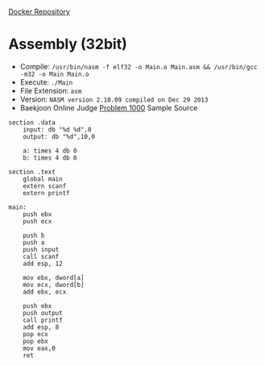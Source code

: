 [Docker Repository](https://registry.hub.docker.com/u/baekjoon/onlinejudge-nasm)

# Assembly (32bit)

* Compile: `/usr/bin/nasm -f elf32 -o Main.o Main.asm && /usr/bin/gcc -m32 -o Main Main.o`
* Execute: `./Main`
* File Extension: `asm`
* Version: `NASM version 2.10.09 compiled on Dec 29 2013`
* Baekjoon Online Judge [Problem 1000](https://www.acmicpc.net/problem/1000) Sample Source
````
section .data
    input: db "%d %d",0
    output: db "%d",10,0

    a: times 4 db 0
    b: times 4 db 0

section .text
    global main
    extern scanf
    extern printf

main:
    push ebx
    push ecx

    push b
    push a
    push input
    call scanf
    add esp, 12
    
    mov ebx, dword[a]
    mov ecx, dword[b]
    add ebx, ecx

    push ebx
    push output
    call printf
    add esp, 8
    pop ecx
    pop ebx
    mov eax,0
    ret
````


